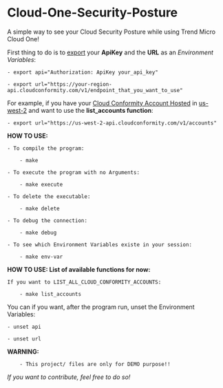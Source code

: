 # Cloud-One-Security-Posture
A simple way to see your Cloud Security Posture  while using Trend Micro Cloud One!

First thing to do is to <u>export</u> your <b>ApiKey</b> and the <b>URL</b> as an <i>Environment Variables</i>:

    - export api="Authorization: ApiKey your_api_key"

    - export url="https://your-region-api.cloudconformity.com/v1/endpoint_that_you_want_to_use"


For example, if you have your <u>Cloud Conformity Account Hosted</u> in <u>us-west-2</u> and want to use the <b>list_accounts function</b>: 
        
    - export url="https://us-west-2-api.cloudconformity.com/v1/accounts"


<b>HOW TO USE:</b>

    - To compile the program:

        - make

    - To execute the program with no Arguments:

        - make execute
    
    - To delete the executable:

        - make delete
    
    - To debug the connection:

        - make debug

    - To see which Environment Variables existe in your session:

        - make env-var


<b>HOW TO USE: List of available functions for now: </b>

    If you want to LIST_ALL_CLOUD_CONFORMITY_ACCOUNTS:

        - make list_accounts


You can if you want, after the program run, unset the Environment Variables:

    - unset api

    - unset url


<b>WARNING:</b>

        - This project/ files are only for DEMO purpose!!


<i>If you want to contribute, feel free to do so!</i>